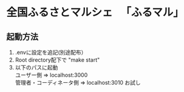 # 全国ふるさとマルシェ 　「ふるマル」

## 起動方法
1. .envに設定を追記(別途配布）
2. Root directory配下で "make start"
3. 以下のパスに起動   
   ユーザー側 => localhost:3000  
   管理者・コーディネータ側 => localhost:3010
お試し
